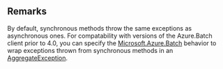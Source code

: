 ## Remarks  
 By default, synchronous methods throw the same exceptions as asynchronous ones.  For compatability with versions              of the Azure.Batch client prior to 4.0, you can specify the [Microsoft.Azure.Batch](assetId:///N:Microsoft.Azure.Batch?qualifyHint=False&autoUpgrade=True) behavior to wrap exceptions              thrown from synchronous methods in an [AggregateException](assetId:///T:System.AggregateException?qualifyHint=False&autoUpgrade=True).